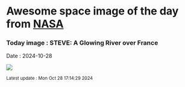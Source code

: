
# Awesome space image of the day from [NASA](https://api.nasa.gov/)

### Today image : STEVE: A Glowing River over France
Date : 2024-10-28

![](https://apod.nasa.gov/apod/image/2410/SteveFrance_leroux_1080.jpg)

<small>Latest update : Mon Oct 28 17:14:29 2024</small>
        